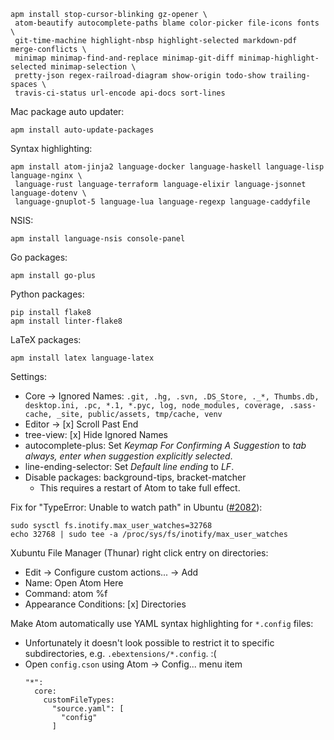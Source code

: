 ```
apm install stop-cursor-blinking gz-opener \
 atom-beautify autocomplete-paths blame color-picker file-icons fonts \
 git-time-machine highlight-nbsp highlight-selected markdown-pdf merge-conflicts \
 minimap minimap-find-and-replace minimap-git-diff minimap-highlight-selected minimap-selection \
 pretty-json regex-railroad-diagram show-origin todo-show trailing-spaces \
 travis-ci-status url-encode api-docs sort-lines
```

Mac package auto updater:
```
apm install auto-update-packages
```

Syntax highlighting:
```
apm install atom-jinja2 language-docker language-haskell language-lisp language-nginx \
 language-rust language-terraform language-elixir language-jsonnet language-dotenv \
 language-gnuplot-5 language-lua language-regexp language-caddyfile
```

NSIS:
```
apm install language-nsis console-panel
```

Go packages:
```
apm install go-plus
```

Python packages:
```
pip install flake8
apm install linter-flake8
```

LaTeX packages:
```
apm install latex language-latex
```

Settings:

- Core → Ignored Names: `.git, .hg, .svn, .DS_Store, ._*, Thumbs.db, desktop.ini, .pc, *.1, *.pyc, log, node_modules, coverage, .sass-cache, _site, public/assets, tmp/cache, venv`
- Editor → [x] Scroll Past End
- tree-view: [x] Hide Ignored Names
- autocomplete-plus: Set _Keymap For Confirming A Suggestion_ to _tab always, enter when suggestion explicitly selected_.
- line-ending-selector: Set _Default line ending_ to _LF_.
- Disable packages: background-tips, bracket-matcher
  - This requires a restart of Atom to take full effect.

Fix for "TypeError: Unable to watch path" in Ubuntu ([#2082](https://github.com/atom/atom/issues/2082)):
```
sudo sysctl fs.inotify.max_user_watches=32768
echo 32768 | sudo tee -a /proc/sys/fs/inotify/max_user_watches
```

Xubuntu File Manager (Thunar) right click entry on directories:
- Edit → Configure custom actions... → Add
- Name: Open Atom Here
- Command: atom %f
- Appearance Conditions: [x] Directories

Make Atom automatically use YAML syntax highlighting for `*.config` files:
- Unfortunately it doesn't look possible to restrict it to specific subdirectories, e.g. `.ebextensions/*.config`. :(
- Open `config.cson` using Atom → Config... menu item
  ```
  "*":
    core:
      customFileTypes:
        "source.yaml": [
          "config"
        ]
  ```

